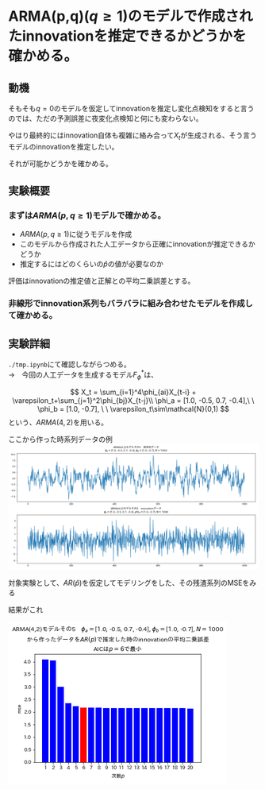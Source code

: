 # ARMA(p,q)($q\geq1$)のモデルで作成されたinnovationを推定できるかどうかを確かめる。

## 動機
そもそも$q=0$のモデルを仮定してinnovationを推定し変化点検知をすると言うのでは、ただの予測誤差に夜変化点検知と何にも変わらない。

やはり最終的にはinnovation自体も複雑に絡み合って$X_t$が生成される、そう言うモデルのinnovationを推定したい。

それが可能かどうかを確かめる。

## 実験概要
### まずは$ARMA(p,q\geq1)$モデルで確かめる。
- $ARMA(p,q\geq1)$に従うモデルを作成
- このモデルから作成された人工データから正確にinnovationが推定できるかどうか
- 推定するにはどのくらいの$\hat p$の値が必要なのか

評価はinnovationの推定値と正解との平均二乗誤差とする。

### 非線形でinnovation系列もバラバラに組み合わせたモデルを作成して確かめる。

## 実験詳細
`./tmp.ipynb`にて確認しながらつめる。<br>
→　今回の人工データを生成するモデル$F^{\ast}_{\phi}$は、

$$
X_t = \sum_{i=1}^4\phi_{ai}X_{t-i} + \varepsilon_t+\sum_{j=1}^2\phi_{bj}X_{t-j}\\
\phi_a = [1.0, -0.5, 0.7, -0.4],\ \ 
\phi_b =  [1.0, -0.7], \ \ \varepsilon_t\sim\mathcal{N}(0,1)
$$
という、$ARMA(4,2)$を用いる。

ここから作った時系列データの例<br>
![ARMAモデルのサンプル](./images/ARMA4-2sample.png "ARMA(4,2)の時系列データと元のinnovation系列")

対象実験として、$AR(\hat p)$を仮定してモデリングをした、その残渣系列のMSEをみる 

結果がこれ

![推定対象のARの次数を変化させた時のinnovationのmse](./images/ARMA4-2_inno-MSE_barplot.png "ARMA(4,2)の時系列データと元のinnovation系列")